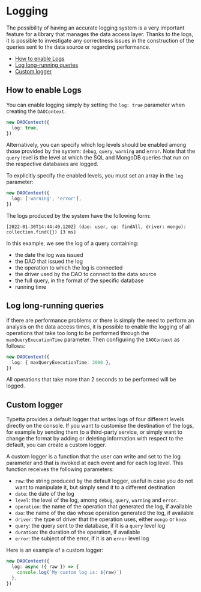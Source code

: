 # Logging

The possibility of having an accurate logging system is a very important feature for a library that manages the data access layer. Thanks to the logs, it is possible to investigate any correctness issues in the construction of the queries sent to the data source or regarding performance.

  - [How to enable Logs](#how-to-enable-logs)
  - [Log long-running queries](#log-long-running-queries)
  - [Custom logger](#custom-logger)

## How to enable Logs

You can enable logging simply by setting the ``log: true`` parameter when creating the ``DAOContext``.

```typescript
new DAOContext({
  log: true,
})
```

Alternatively, you can specify which log levels should be enabled among those provided by the system: ``debug``, ``query``, ``warning`` and ``error``. Note that the ``query`` level is the level at which the SQL and MongoDB queries that run on the respective databases are logged.

To explicitly specify the enabled levels, you must set an array in the ``log`` parameter:

```typescript
new DAOContext({
  log: ['warning', 'error'],
})
```

The logs produced by the system have the following form:
```
[2022-01-30T14:44:40.120Z] (dao: user, op: findAll, driver: mongo): collection.find({}) [3 ms]
```
In this example, we see the log of a query containing:
- the date the log was issued
- the DAO that issued the log
- the operation to which the log is connected
- the driver used by the DAO to connect to the data source
- the full query, in the format of the specific database
- running time

## Log long-running queries

If there are performance problems or there is simply the need to perform an analysis on the data access times, it is possible to enable the logging of all operations that take too long to be performed through the ``maxQueryExecutionTime`` parameter. Then configuring the ``DAOContext`` as follows:

```typescript
new DAOContext({
  log: { maxQueryExecutionTime: 2000 },
})
```

All operations that take more than 2 seconds to be performed will be logged.

## Custom logger

Typetta provides a default logger that writes logs of four different levels directly on the console. If you want to customise the destination of the logs, for example by sending them to a third-party service, or simply want to change the format by adding or deleting information with respect to the default, you can create a custom logger.

A custom logger is a function that the user can write and set to the log parameter and that is invoked at each event and for each log level. This function receives the following parameters:
- ``raw``: the string produced by the default logger, useful in case you do not want to manipulate it, but simply send it to a different destination
- ``date``: the date of the log
- ``level``: the level of the log, among ``debug``, ``query``, ``warning`` and ``error``.
- ``operation``: the name of the operation that generated the log, if available
- ``dao``: the name of the dao whose operation generated the log, if available
- ``driver``: the type of driver that the operation uses, either `mongo` or `knex`
- ``query``: the query sent to the database, if it is a ``query`` level log
- ``duration``: the duration of the operation, if available
- ``error``: the subject of the error, if it is an ``error`` level log

Here is an example of a custom logger:

```typescript
new DAOContext({
  log: async ({ raw }) => {
    console.log(`My custom log is: ${raw}`)
  },
})
```
